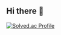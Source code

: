 ## Hi there 👋
[![Solved.ac Profile](http://mazassumnida.wtf/api/v2/generate_badge?boj=hj9671)](https://solved.ac/hj9671/)
<!--
**qhtneo/qhtneo** is a ✨ _special_ ✨ repository because its `README.md` (this file) appears on your GitHub profile.

Here are some ideas to get you started:

- 🔭 I’m currently working on ...
- 🌱 I’m currently learning ...
- 👯 I’m looking to collaborate on ...
- 🤔 I’m looking for help with ...
- 💬 Ask me about ...
- 📫 How to reach me: ...
- 😄 Pronouns: ...
- ⚡ Fun fact: ...
-->

